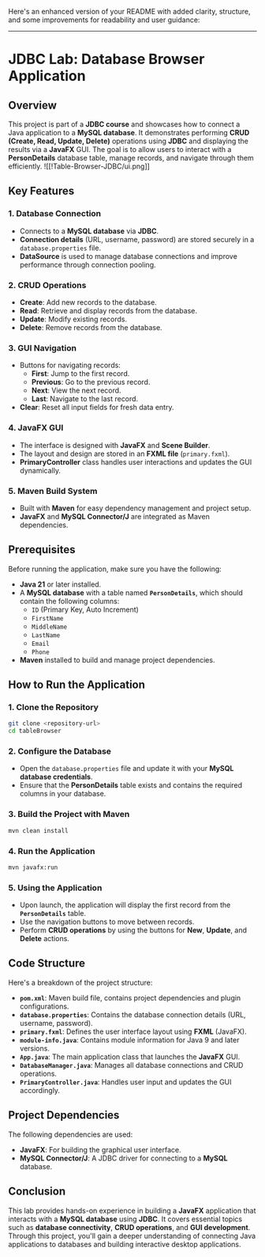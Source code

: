 Here's an enhanced version of your README with added clarity, structure, and some improvements for readability and user guidance:

---

# JDBC Lab: Database Browser Application

## Overview

This project is part of a **JDBC course** and showcases how to connect a Java application to a **MySQL database**. It demonstrates performing **CRUD (Create, Read, Update, Delete)** operations using **JDBC** and displaying the results via a **JavaFX** GUI. The goal is to allow users to interact with a **PersonDetails** database table, manage records, and navigate through them efficiently.
![[!Table-Browser-JDBC/ui.png]]

## Key Features

### 1. **Database Connection**

- Connects to a **MySQL database** via **JDBC**.
- **Connection details** (URL, username, password) are stored securely in a `database.properties` file.
- **DataSource** is used to manage database connections and improve performance through connection pooling.

### 2. **CRUD Operations**

- **Create**: Add new records to the database.
- **Read**: Retrieve and display records from the database.
- **Update**: Modify existing records.
- **Delete**: Remove records from the database.

### 3. **GUI Navigation**

- Buttons for navigating records:
  - **First**: Jump to the first record.
  - **Previous**: Go to the previous record.
  - **Next**: View the next record.
  - **Last**: Navigate to the last record.
- **Clear**: Reset all input fields for fresh data entry.

### 4. **JavaFX GUI**

- The interface is designed with **JavaFX** and **Scene Builder**.
- The layout and design are stored in an **FXML file** (`primary.fxml`).
- **PrimaryController** class handles user interactions and updates the GUI dynamically.

### 5. **Maven Build System**

- Built with **Maven** for easy dependency management and project setup.
- **JavaFX** and **MySQL Connector/J** are integrated as Maven dependencies.

## Prerequisites

Before running the application, make sure you have the following:

- **Java 21** or later installed.
- A **MySQL database** with a table named **`PersonDetails`**, which should contain the following columns:
  - `ID` (Primary Key, Auto Increment)
  - `FirstName`
  - `MiddleName`
  - `LastName`
  - `Email`
  - `Phone`
- **Maven** installed to build and manage project dependencies.

## How to Run the Application

### 1. **Clone the Repository**

```bash
git clone <repository-url>
cd tableBrowser
```

### 2. **Configure the Database**

- Open the `database.properties` file and update it with your **MySQL database credentials**.
- Ensure that the **PersonDetails** table exists and contains the required columns in your database.

### 3. **Build the Project with Maven**

```bash
mvn clean install
```

### 4. **Run the Application**

```bash
mvn javafx:run
```

### 5. **Using the Application**

- Upon launch, the application will display the first record from the **`PersonDetails`** table.
- Use the navigation buttons to move between records.
- Perform **CRUD operations** by using the buttons for **New**, **Update**, and **Delete** actions.

## Code Structure

Here's a breakdown of the project structure:

- **`pom.xml`**: Maven build file, contains project dependencies and plugin configurations.
- **`database.properties`**: Contains the database connection details (URL, username, password).
- **`primary.fxml`**: Defines the user interface layout using **FXML** (JavaFX).
- **`module-info.java`**: Contains module information for Java 9 and later versions.
- **`App.java`**: The main application class that launches the **JavaFX** GUI.
- **`DatabaseManager.java`**: Manages all database connections and CRUD operations.
- **`PrimaryController.java`**: Handles user input and updates the GUI accordingly.

## Project Dependencies

The following dependencies are used:

- **JavaFX**: For building the graphical user interface.
- **MySQL Connector/J**: A JDBC driver for connecting to a **MySQL** database.

## Conclusion

This lab provides hands-on experience in building a **JavaFX** application that interacts with a **MySQL database** using **JDBC**. It covers essential topics such as **database connectivity**, **CRUD operations**, and **GUI development**. Through this project, you'll gain a deeper understanding of connecting Java applications to databases and building interactive desktop applications.
